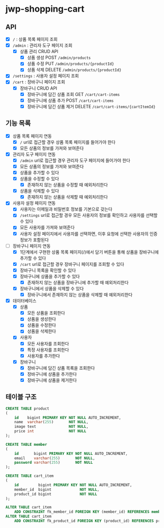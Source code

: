# jwp-shopping-cart

## API

- [x] `/` : 상품 목록 페이지 조회
- [x] `/admin` : 관리자 도구 페이지 조회
    - [x] 상품 관리 CRUD API
        - [x] 상품 생성 POST `/admin/products`
        - [x] 상품 수정 PUT `/admin/products/{productId}`
        - [x] 상품 삭제 DELETE `/admin/products/{productId}`
- [x] `/settings` : 사용자 설정 페이지 조회
- [x] `/cart` : 장바구니 페이지 조회
    - [x] 장바구니 CRUD API
        - [x] 장바구니에 담긴 상품 조회 GET `/cart/cart-items`
        - [x] 장바구니에 상품 추가 POST `/cart/cart-items`
        - [x] 장바구니에 담긴 상품 제거 DELETE `/cart/cart-items/{cartItemId}`

## 기능 목록

- [x] 상품 목록 페이지 연동
    - [x] `/` url로 접근할 경우 상품 목록 페이지를 들어가야 한다
    - [x] 모든 상품의 정보를 가져와 보여준다
- [x] 관리자 도구 페이지 연동
    - [x] `/admin` url로 접근할 경우 관리자 도구 페이지에 들어가야 한다
    - [x] 모든 상품의 정보를 가져와 보여준다
    - [x] 상품을 추가할 수 있다
    - [x] 상품을 수정할 수 있다
        - [x] 존재하지 않는 상품을 수정할 때 예외처리한다
    - [x] 상품을 삭제할 수 있다
        - [x] 존재하지 않는 상품을 삭제할 때 예외처리한다
- [x] 사용자 설정 페이지 연동
    - [x] 사용자는 이메일과 비밀번호 정보를 기본으로 갖는다
    - [x] `/settings` url로 접근할 경우 모든 사용자의 정보를 확인하고 사용자를 선택할 수 있다
    - [x] 모든 사용자를 가져와 보여준다
    - [x] 사용자 설정 페이지에서 사용자를 선택하면, 이후 요청에 선택한 사용자의 인증 정보가 포함된다
- [ ] 장바구니 페이지 연동
    - [x] 1단계에서 구현한 상품 목록 페이지(/)에서 담기 버튼을 통해 상품을 장바구니에 추가할 수 있다
    - [x] `/cart` url로 접근할 경우 장바구니 페이지를 조회할 수 있다
    - [x] 장바구니 목록을 확인할 수 있다
    - [x] 장바구니에 상품을 추가할 수 있다
        - [x] 존재하지 않는 상품을 장바구니에 추가할 때 예외처리한다
    - [x] 장바구니에서 상품을 삭제할 수 있다
        - [x] 장바구니에서 존재하지 않는 상품을 삭제할 때 예외처리한다
- [x] 데이터베이스
    - [x] 상품
        - [x] 모든 상품을 조회한다
        - [x] 상품을 생성한다
        - [x] 상품을 수정한다
        - [x] 상품을 삭제한다
    - [x] 사용자
        - [x] 모든 사용자를 조회한다
        - [x] 특정 사용자를 조회한다
        - [x] 사용자를 추가한다
    - [x] 장바구니
        - [x] 장바구니에 담긴 상품 목록을 조회한다
        - [x] 장바구니에 상품을 추가한다
        - [x] 장바구니에 상품을 제거한다

## 테이블 구조

```sql
CREATE TABLE product
(
    id    bigint PRIMARY KEY NOT NULL AUTO_INCREMENT,
    name  varchar(255)       NOT NULL,
    image text               NOT NULL,
    price int                NOT NULL
);

CREATE TABLE member
(
    id       bigint PRIMARY KEY NOT NULL AUTO_INCREMENT,
    email    varchar(255)       NOT NULL,
    password varchar(255)       NOT NULL
);

CREATE TABLE cart_item
(
    id         bigint PRIMARY KEY NOT NULL AUTO_INCREMENT,
    member_id  bigint             NOT NULL,
    product_id bigint             NOT NULL
);

ALTER TABLE cart_item
    ADD CONSTRAINT fk_member_id FOREIGN KEY (member_id) REFERENCES member (id) ON DELETE CASCADE;
ALTER TABLE cart_item
    ADD CONSTRAINT fk_product_id FOREIGN KEY (product_id) REFERENCES product (id) ON DELETE CASCADE;
```


